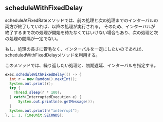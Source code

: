 ## scheduleWithFixedDelay

scheduleAtFixedRateメソッドでは、前の処理と次の処理までのインターバルの両方が終了していれば、以降の処理が実行される。
そのため、インターバルが終了するまで次の処理が開始を待たなくてはいけない場合もあり、次の処理と次の処理の間隔が一定でない。

もし、処理の長さに管毛なく、インターバルを一定にしたいのであれば、scheduledWithFixedDelayメソッドを利用する。

このメソッドでは、繰り返したい処理と、初期遅延、インターバルを指定する。

```java
exec.scheduleWithFixedDelay(() -> {
  int r = new Ramdom().nextInt();
  System.out.print(r);
  try {
    Thread.sleep(r * 100);
  } catch(InterruptedExecution e) {
      System.out.println(e.getMessage());
  }
  System.out.println("interrupt");
}, 1, 1, TimeUnit.SECONDS);
```
